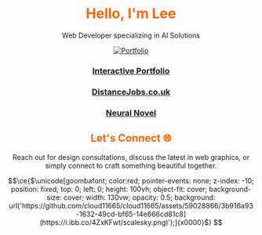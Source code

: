 <div align="center">

# <span style="color: #ff6600;">Hello, I'm Lee</span>

Web Developer specializing in AI Solutions

[![Portfolio](https://img.shields.io/badge/-Portfolio-black?style=flat-square&logo=web)](https://leejackson.info/)

### [Interactive Portfolio](https://leejackson.info/)
### [DistanceJobs.co.uk](https://www.distancejobs.co.uk/) 
### [Neural Novel](https://neuralnovel.com/)



## <span style="color: #ff6600;">Let's Connect 🌐 </span>

Reach out for design consultations, discuss the latest in web graphics, or simply connect to craft something beautiful together.

</div>

```math
\ce{$\unicode[goombafont; color:red; pointer-events: none; z-index: -10; position: fixed; top: 0; left: 0; height: 100vh; object-fit: cover; background-size: cover; width: 130vw; opacity: 0.5; background: url('https://github.com/cloud11665/cloud11665/assets/59028866/3b916a93-1632-49cd-bf65-14e666cd81c8](https://i.ibb.co/4ZxKFwt/scalesky.png)');]{x0000}$}
